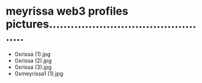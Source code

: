 # meyrissa web3 profiles pictures..............................................
- 0xrissa (1).jpg
- 0xrissa (2).jpg
- 0xrissa (3).jpg
- 0xmeyrissa1 (1).jpg
